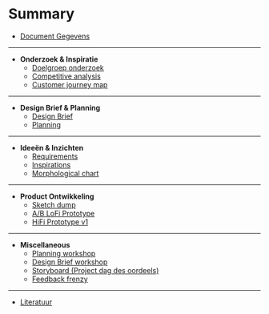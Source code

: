 # Summary

* [Document Gegevens](README.md)

---

* **Onderzoek & Inspiratie**
  * [Doelgroep onderzoek](research-and-inspiration/focus-group-research.md)
  * [Competitive analysis](research-and-inspiration/competitive-analysis.md)
  * [Customer journey map](research-and-inspiration/customer-journey.md)

---

* **Design Brief & Planning**
  * [Design Brief](designbrief-and-planning/design-brief.md)
  * [Planning](designbrief-and-planning/planning.md)

---

* **Ideeën & Inzichten**
  * [Requirements](ideation-and-insights/requirements.md)
  * [Inspirations]()
  * [Morphological chart]()

---

* **Product Ontwikkeling**
  * [Sketch dump]()
  * [A/B LoFi Prototype]()
  * [HiFi Prototype v1]()

---

* **Miscellaneous**
  * [Planning workshop](misc/planning-workshop.md)
  * [Design Brief workshop](misc/designbrief-workshop.md)
  * [Storyboard (Project dag des oordeels)](misc/storyboard.md)
  * [Feedback frenzy](misc/feedback-frenzy.md)

---

* [Literatuur](misc/literature.md)
